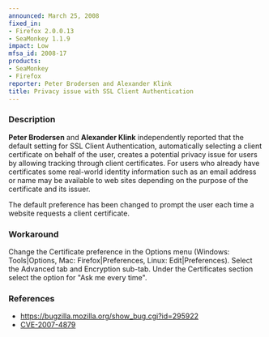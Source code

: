 ```yaml
---
announced: March 25, 2008
fixed_in:
- Firefox 2.0.0.13
- SeaMonkey 1.1.9
impact: Low
mfsa_id: 2008-17
products:
- SeaMonkey
- Firefox
reporter: Peter Brodersen and Alexander Klink
title: Privacy issue with SSL Client Authentication
---
```


<h3>Description</h3>

<p><strong>Peter Brodersen</strong> and <strong>Alexander Klink</strong>
independently reported that the default setting for SSL Client Authentication,
automatically selecting a client certificate on behalf of the user, creates
a potential privacy issue for users by allowing tracking through client
certificates. For users who already have certificates some real-world
identity information such as an email address or name may be available
to web sites depending on the purpose of the certificate and its issuer.</p>

<p>The default preference has been changed to prompt the user each time
a website requests a client certificate.</p>

<h3>Workaround</h3>

<p>Change the Certificate preference in the Options menu (Windows:
Tools|Options, Mac: Firefox|Preferences, Linux: Edit|Preferences).
Select the Advanced tab and Encryption sub-tab. Under the Certificates
section select the option for "Ask me every time".</p>

<h3>References</h3>
 
<ul>
  <li><a href="https://bugzilla.mozilla.org/show_bug.cgi?id=295922">
      https://bugzilla.mozilla.org/show_bug.cgi?id=295922</a></li>
  <li><a class="ex-ref" href="http://cve.mitre.org/cgi-bin/cvename.cgi?name=CVE-2007-4879">
      CVE-2007-4879</a></li>
</ul>



